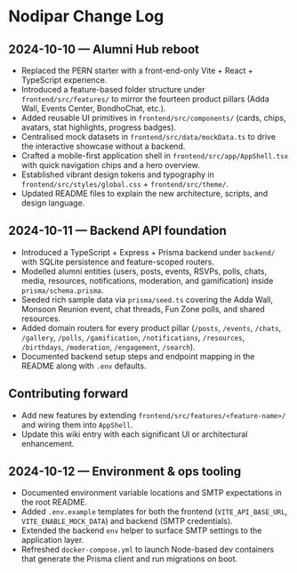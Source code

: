 # Nodipar Change Log

## 2024-10-10 — Alumni Hub reboot
- Replaced the PERN starter with a front-end-only Vite + React + TypeScript experience.
- Introduced a feature-based folder structure under `frontend/src/features/` to mirror the fourteen product pillars (Adda Wall, Events Center, BondhoChat, etc.).
- Added reusable UI primitives in `frontend/src/components/` (cards, chips, avatars, stat highlights, progress badges).
- Centralised mock datasets in `frontend/src/data/mockData.ts` to drive the interactive showcase without a backend.
- Crafted a mobile-first application shell in `frontend/src/app/AppShell.tsx` with quick navigation chips and a hero overview.
- Established vibrant design tokens and typography in `frontend/src/styles/global.css` + `frontend/src/theme/`.
- Updated README files to explain the new architecture, scripts, and design language.

## 2024-10-11 — Backend API foundation
- Introduced a TypeScript + Express + Prisma backend under `backend/` with SQLite persistence and feature-scoped routers.
- Modelled alumni entities (users, posts, events, RSVPs, polls, chats, media, resources, notifications, moderation, and gamification) inside `prisma/schema.prisma`.
- Seeded rich sample data via `prisma/seed.ts` covering the Adda Wall, Monsoon Reunion event, chat threads, Fun Zone polls, and shared resources.
- Added domain routers for every product pillar (`/posts`, `/events`, `/chats`, `/gallery`, `/polls`, `/gamification`, `/notifications`, `/resources`, `/birthdays`, `/moderation`, `/engagement`, `/search`).
- Documented backend setup steps and endpoint mapping in the README along with `.env` defaults.

## Contributing forward
- Add new features by extending `frontend/src/features/<feature-name>/` and wiring them into `AppShell`.
- Update this wiki entry with each significant UI or architectural enhancement.

## 2024-10-12 — Environment & ops tooling
- Documented environment variable locations and SMTP expectations in the root README.
- Added `.env.example` templates for both the frontend (`VITE_API_BASE_URL`, `VITE_ENABLE_MOCK_DATA`) and backend (SMTP credentials).
- Extended the backend `env` helper to surface SMTP settings to the application layer.
- Refreshed `docker-compose.yml` to launch Node-based dev containers that generate the Prisma client and run migrations on boot.
